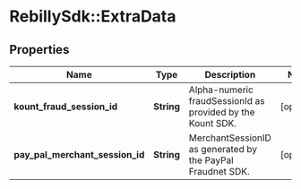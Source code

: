# RebillySdk::ExtraData

## Properties
Name | Type | Description | Notes
------------ | ------------- | ------------- | -------------
**kount_fraud_session_id** | **String** | Alpha-numeric fraudSessionId as provided by the Kount SDK. | [optional] 
**pay_pal_merchant_session_id** | **String** | MerchantSessionID as generated by the PayPal Fraudnet SDK. | [optional] 

